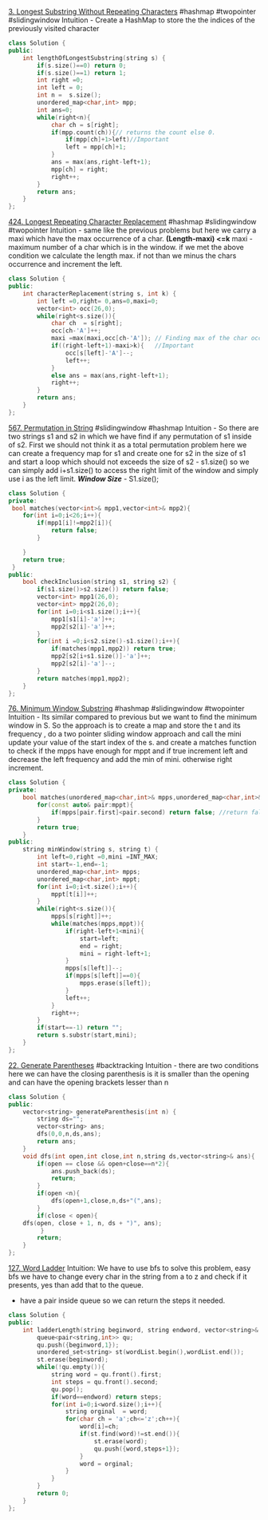 [3. Longest Substring Without Repeating Characters](https://leetcode.com/problems/longest-substring-without-repeating-characters/)
#hashmap #twopointer #slidingwindow
Intuition - Create a HashMap to store the the indices of the previously visited character
```cpp
class Solution {
public:
    int lengthOfLongestSubstring(string s) {
        if(s.size()==0) return 0;
        if(s.size()==1) return 1;
        int right =0;
        int left = 0;
        int n =  s.size();
        unordered_map<char,int> mpp;
        int ans=0;
        while(right<n){
            char ch = s[right];
            if(mpp.count(ch)){// returns the count else 0.
                if(mpp[ch]+1>left)//Important
                left = mpp[ch]+1;
            }
            ans = max(ans,right-left+1);
            mpp[ch] = right;
            right++;
        }
        return ans;
    }
};
```
[424. Longest Repeating Character Replacement](https://leetcode.com/problems/longest-repeating-character-replacement/)
#hashmap #slidingwindow #twopointer 
Intuition  -  same like the previous problems but here we carry a maxi which have  the max occurrence  of a char.
**(Length-maxi) <=k**
maxi  - maximum number of a char which is in the window.
if we  met the above condition we calculate the length max.
if not than we minus the chars occurrence and increment the left.

```cpp
class Solution {
public:
    int characterReplacement(string s, int k) {
        int left =0,right= 0,ans=0,maxi=0;
        vector<int> occ(26,0);
        while(right<s.size()){
            char ch  = s[right];
            occ[ch-'A']++;
            maxi =max(maxi,occ[ch-'A']); // Finding max of the char occurrence
            if((right-left+1)-maxi>k){   //Important
                occ[s[left]-'A']--;
                left++;
            }
            else ans = max(ans,right-left+1);
            right++;
        }
        return ans;
    }
};
```
[567. Permutation in String](https://leetcode.com/problems/permutation-in-string/)
#slidingwindow #hashmap 
Intuition - So there are two strings s1 and s2 in which we have find if any permutation of s1 inside of s2. First we should not think it as a total permutation problem here we can create a frequency map for s1 and create one for s2 in the size of s1 and start a loop which should not exceeds the size of s2 - s1.size() so we can simply add i+s1.size()   to access the right limit of the window and simply use i as the left limit.
***Window Size***  - S1.size();
```cpp
class Solution {
private:
 bool matches(vector<int>& mpp1,vector<int>& mpp2){
    for(int i=0;i<26;i++){
        if(mpp1[i]!=mpp2[i]){
            return false;
        }

    }
    return true;
 }
public:
    bool checkInclusion(string s1, string s2) {
        if(s1.size()>s2.size()) return false;
        vector<int> mpp1(26,0);
        vector<int> mpp2(26,0);
        for(int i=0;i<s1.size();i++){
            mpp1[s1[i]-'a']++;
            mpp2[s2[i]-'a']++;
        }
        for(int i =0;i<s2.size()-s1.size();i++){
            if(matches(mpp1,mpp2)) return true;
            mpp2[s2[i+s1.size()]-'a']++;
            mpp2[s2[i]-'a']--;
        }
        return matches(mpp1,mpp2);
    }
};
```

[76. Minimum Window Substring](https://leetcode.com/problems/minimum-window-substring/)
#hashmap #slidingwindow #twopointer 
Intuition  -  Its  similar compared to previous but  we want to find the  minimum window in S.
So the approach is to create a map and store the t and its frequency , do a two pointer sliding window approach and call the mini update your value of the start index of the s. and create a matches function to check if the mpps have enough for mppt and if true increment left and decrease the left frequency and add the min of mini. otherwise right increment.
```cpp
class Solution {
private:
    bool matches(unordered_map<char,int>& mpps,unordered_map<char,int>& mppt){
        for(const auto& pair:mppt){
            if(mpps[pair.first]<pair.second) return false; //return false which the freq is lesser compared to mppt.
        }
        return true;
    }
public:
    string minWindow(string s, string t) {
        int left=0,right =0,mini =INT_MAX;
        int start=-1,end=-1;
        unordered_map<char,int> mpps;
        unordered_map<char,int> mppt;
        for(int i=0;i<t.size();i++){
            mppt[t[i]]++;
        }
        while(right<s.size()){
            mpps[s[right]]++;
            while(matches(mpps,mppt)){
                if(right-left+1<mini){
                    start=left;
                    end = right;
                    mini = right-left+1;
                }
                mpps[s[left]]--;
                if(mpps[s[left]]==0){
                    mpps.erase(s[left]);
                }
                left++;
            }
            right++;
        }
        if(start==-1) return "";
        return s.substr(start,mini);
    }
};
```
[22. Generate Parentheses](https://leetcode.com/problems/generate-parentheses/)
#backtracking 
Intuition  -  there are two conditions here we can have the closing parenthesis  is it is smaller than the opening and can have the opening brackets lesser than n
```cpp
class Solution {
public:
    vector<string> generateParenthesis(int n) {
        string ds="";
        vector<string> ans;
        dfs(0,0,n,ds,ans);
        return ans;
    }
    void dfs(int open,int close,int n,string ds,vector<string>& ans){
        if(open == close && open+close==n*2){
            ans.push_back(ds);
            return;
        }
        if(open <n){
            dfs(open+1,close,n,ds+"(",ans);
        }
        if(close < open){
    dfs(open, close + 1, n, ds + ")", ans);
         }
        return;
    }
};
```

[127. Word Ladder](https://leetcode.com/problems/word-ladder/)
Intuition: We have to  use bfs to solve this problem, easy bfs we have to change every char in the string from  a to z and check if it presents, yes than add that to the queue.
- have a pair inside queue so we can return the steps it needed.
```cpp
class Solution {
public:
    int ladderLength(string beginword, string endword, vector<string>& wordList) {
        queue<pair<string,int>> qu;
        qu.push({beginword,1});
        unordered_set<string> st(wordList.begin(),wordList.end());
        st.erase(beginword);
        while(!qu.empty()){
            string word = qu.front().first;
            int steps = qu.front().second;
            qu.pop();
            if(word==endword) return steps;
            for(int i=0;i<word.size();i++){
                string orginal  = word;
                for(char ch = 'a';ch<='z';ch++){
                    word[i]=ch;
                    if(st.find(word)!=st.end()){
                        st.erase(word);
                        qu.push({word,steps+1});
                    }
                    word = orginal;
                }
            }
        }
        return 0;
    }
};
```
